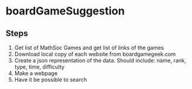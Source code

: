 # boardGameSuggestion
## Steps
1. Get list of MathSoc Games and get list of links of the games
2. Download local copy of each website from boardgamegeek.com
3. Create a json representation of the data. Should include: name, rank, type, time, difficulty
4. Make a webpage
5. Have it be possible to search
